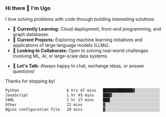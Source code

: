 ### Hi there 👋 I'm Ugo
<!--![PyCharm](https://img.shields.io/badge/PyCharm-000000.svg?&style=for-the-badge&logo=PyCharm&logoColor=white)&nbsp;
![PyTorch](https://img.shields.io/badge/PyTorch-EE4C2C?style=for-the-badge&logo=pytorch&logoColor=white)&nbsp;
![GitKraken](https://img.shields.io/badge/GitKraken-179287?style=for-the-badge&logo=GitKraken&logoColor=white)&nbsp;)-->

I love solving problems with code through building interesting solutions

- 🌱 **Currently Learning:** Cloud deployment, front-end programming, and graph databases.
- 🔭 **Current Projects:** Exploring machine learning initiatives and applications of large language models (LLMs).
- 👯 **Looking to Collaborate:** Open to solving real-world challenges involving ML, AI, or large-scale data systems.
<!-- - 🤔 I’m looking for help with  -->
- 💬 **Let's Talk:** Always happy to chat, exchange ideas, or answer questions!

Thanks for stopping by!


<!--![Ugo's GitHub stats](https://github-readme-stats-eight-theta.vercel.app/api?username=uokoroafor&show_icons=true&theme=transparent&hide=stars,issues)-->
<!--![Ugo's GitHub stats](https://github-readme-stats-eight-theta.vercel.app/api?username=uokoroafor&show_icons=true&theme=transparent&hide=issues)-->

<!--[![Top Langs](https://github-readme-stats-git-masterrstaa-rickstaa.vercel.app/api/top-langs/?username=uokoroafor&layout=compact&theme=transparent)](https://github.com/uokoroafor/)-->



<!-- ### This week in code 👨🏾‍💻 -->
<!--START_SECTION:waka-->

```txt
Python                     6 hrs 47 mins   █████████████▓░░░░░░░░░░░   55.05 %
JavaScript                 1 hr 45 mins    ███▓░░░░░░░░░░░░░░░░░░░░░   14.31 %
YAML                       1 hr 27 mins    ███░░░░░░░░░░░░░░░░░░░░░░   11.76 %
Other                      22 mins         ▓░░░░░░░░░░░░░░░░░░░░░░░░   03.10 %
Nginx configuration file   20 mins         ▓░░░░░░░░░░░░░░░░░░░░░░░░   02.82 %
```

<!--END_SECTION:waka-->

<!--
  ![visitors](https://visitor-badge.glitch.me/badge?page_id=page.id&left_color=green&right_color=red)
  ![visitors](https://visitor-badge.glitch.me/badge?page_id=${uokoroafor}.${uokoroafor})-->

 

<!-- [![Linkedin](https://img.shields.io/badge/linkedin-%230077B5.svg?style=for-the-badge&logo=linkedin&logoColor=white)](https://www.linkedin.com/in/ugo-okoroafor-49709878/) &nbsp; -->

<!--
**Uokoroafor/Uokoroafor** is a ✨ _special_ ✨ repository because its `README.md` (this file) appears on your GitHub profile.

Here are some ideas to get you started:

- 🔭 I’m currently working on ...
- 🌱 I’m currently learning ...
- 👯 I’m looking to collaborate on ...
- 🤔 I’m looking for help with ...
- 💬 Ask me about ...
- 📫 How to reach me: ...
- 😄 Pronouns: ...
- ⚡ Fun fact: ...
[![Ugo's's wakatime stats](https://github-readme-stats.vercel.app/api/wakatime?username=willianrod)](https://github.com/anuraghazra/github-readme-stats)-->
